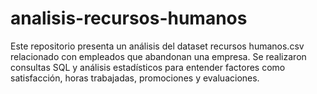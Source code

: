 # analisis-recursos-humanos
Este repositorio presenta un análisis del dataset recursos humanos.csv relacionado con empleados que abandonan una empresa. Se realizaron consultas SQL y análisis estadísticos para entender factores como satisfacción, horas trabajadas, promociones y evaluaciones.
